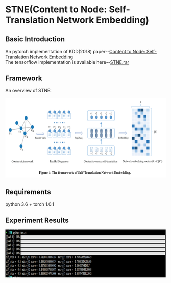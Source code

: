 # STNE(Content to Node: Self-Translation Network Embedding)   

## Basic Introduction   
An pytorch implementation of KDD(2018) paper--[Content to Node: Self-Translation Network Embedding](https://dl.acm.org/citation.cfm?id=3219988)   
The tensorflow implementation is available here--[STNE.rar](http://dm.nankai.edu.cn/code/STNE.rar)   

## Framework   
An overview of STNE:   
<div align=center><img src='https://github.com/cherisyu/STNE/blob/master/data/stne.png' width="650" height="250" alt="图片加载失败时，显示这段字"/></div>         


## Requirements      
python 3.6 + torch 1.0.1      

## Experiment Results   
<div align=center><img src='https://github.com/cherisyu/STNE/blob/master/data/stne_exp.png' width="650" height="150" alt="图片加载失败时，显示这段字"/></div>    

